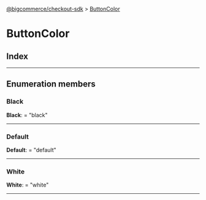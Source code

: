 [@bigcommerce/checkout-sdk](../README.md) > [ButtonColor](../enums/buttoncolor.md)

# ButtonColor

## Index

---

## Enumeration members

<a id="black"></a>

###  Black

**Black**:  = "black"

___
<a id="default"></a>

###  Default

**Default**:  = "default"

___
<a id="white"></a>

###  White

**White**:  = "white"

___

